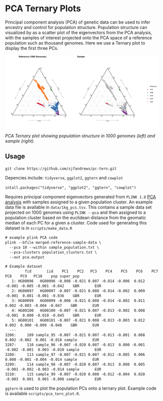 # PCA Ternary Plots

Principal component analysis (PCA) of genetic data can be used to infer ancestry and control for population structure. Population structure can visualized by as a scatter plot of the eigenvectors from the PCA analysis, with the samples of interest projected onto the PCA space of a reference population such as thousand genomes. Here we use a Ternary plot to display the first three PCs.


![PCA Ternary plot](output/pca_tern.png)
_PCA Ternary plot showing population structure in 1000 genomes (left) and sample (right)._

## Usage

`git clone https://github.com/sjfandrews/pc-tern.git`

Depencies include: `tidyverse`, `ggplot2`, `ggtern` and `cowplot`

`intall.packages("tidyverse", "ggplot2", "ggtern", "cowplot")`

Requires principal component eigenvectors generated from `PLINK 1.8` [PCA analysis](https://www.cog-genomics.org/plink/1.9/strat) with samples assigned to a given population cluster. An example data file is available in `data/1kg_pcs.tsv`. This contains a sample data set projected on 1000 genomes using `PLINK --pca` and then assigned to a population cluster based on the euclidean distance from the geomatic median of each PC for a given a cluster. Code used for generating this dataset is in `scripts/make_data.R`   

```
# example plink PCA code
plink --bfile merged-reference-sample-data \
  --pca 10 --within sample_population.txt \
  --pca-clusters population_clusters.txt \
  --out pca.output
```

```
# Example dataset
         fid       iid    PC1    PC2   PC3    PC4    PC5    PC6    PC7    PC8    PC9   PC10    pop super_pop
   1: HG00096   HG00096 -0.008 -0.021 0.007 -0.014 -0.006  0.012 -0.001 -0.005 -0.001 -0.042    GBR       EUR
   2: HG00097   HG00097 -0.007 -0.021 0.008 -0.014 -0.002  0.009 -0.001  0.001 -0.001 -0.036    GBR       EUR
   3: HG00099   HG00099 -0.008 -0.021 0.008 -0.014 -0.002  0.011  0.002 -0.003 -0.004 -0.047    GBR       EUR
   4: HG00100   HG00100 -0.007 -0.021 0.007 -0.013 -0.002  0.008 -0.001  0.000 -0.010 -0.045    GBR       EUR
   5: HG00101   HG00101 -0.007 -0.021 0.008 -0.013 -0.003  0.012  0.002  0.000 -0.009 -0.048    GBR       EUR
  ---                                                                                                        
3206:     109 sample_95 -0.007 -0.021 0.007 -0.013 -0.001  0.008  0.002 -0.002  0.001 -0.018 sample       EUR
3207:     110 sample_96 -0.007 -0.020 0.007 -0.013  0.000 -0.001 -0.002 -0.001  0.003 -0.010 sample       EUR
3208:     113 sample_97 -0.007 -0.021 0.007 -0.012 -0.005  0.006  0.000 -0.001 -0.004 -0.014 sample       EUR
3209:     114 sample_98 -0.007 -0.020 0.007 -0.013  0.000  0.005 -0.001 -0.002 -0.003 -0.014 sample       EUR
3210:     115 sample_99 -0.007 -0.020 0.008 -0.012 -0.004  0.020 -0.003  0.001  0.001 -0.008 sample       EUR
```

`ggtern` is used to plot the population PCs onto a ternary plot. Example code  is available `scripts/pca_tern_plot.R`.

